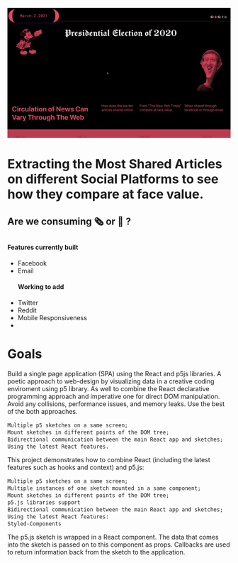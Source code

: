 [![News shared Demo](docs/nyt.gif)](https://www.youtube.com/watch?v=PqZC-vKCedg)
<h1> Extracting the Most Shared Articles on different Social Platforms to see how they compare at face value. </h1>
<h2> Are we consuming 🗞️ or 🧻 ? <h2> 
<H4>Features currently built</h4>
<ul>
    <li>Facebook</li>
    <li>Email</li>
    </ul>
    <ul> 
    <h4> Working to add </h4> 
    <li> Twitter </li>
    <li> Reddit </li>
    <li> Mobile Responsiveness <li>
      </ul>
    
<h1> Goals </H1>
Build a single page application (SPA) using the React and p5js libraries. A poetic approach to web-design by visualizing data in a creative coding enviroment using p5 library. As well to combine the React declarative programming approach and imperative one for direct DOM manipulation. Avoid any collisions, performance issues, and memory leaks. Use the best of the both approaches.

    Multiple p5 sketches on a same screen;
    Mount sketches in different points of the DOM tree;
    Bidirectional communication between the main React app and sketches;
    Using the latest React features.

This project demonstrates how to combine React (including the latest features such as hooks and context) and p5.js:

    Multiple p5 sketches on a same screen;
    Multiple instances of one sketch mounted in a same component;
    Mount sketches in different points of the DOM tree;
    p5.js libraries support
    Bidirectional communication between the main React app and sketches;
    Using the latest React features:
    Styled-Components
    
The p5.js sketch is wrapped in a React component. The data that comes into the sketch is passed on to this component as props. Callbacks are used to return information back from the sketch to the application.
